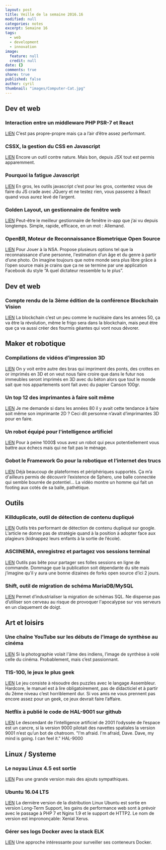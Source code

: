 ```yaml
---
layout: post
title: Veille de la semaine 2016.16
modified: null
categories: notes
excerpt: Semaine 16
tags: 
  - web
  - development
  - innovation
image: 
  feature: null
  credit: null
date: {}
comments: true
share: true
published: false
author: cyril
thumbnail: "images/Computer-Cat.jpg"
---
```

## Dev et web

### Interaction entre un middleware PHP PSR-7 et React
[LIEN](https://mwop.net/blog/2016-04-17-react2psr7.html)
C’est pas propre-propre mais ça a l’air d’être assez performant.

### CSSX, la gestion du CSS en Javascript
[LIEN](http://krasimir.github.io/cssx/)
Encore un outil contre nature. Mais bon, depuis JSX tout est permis apparemment.

### Pourquoi la fatigue Javascript
[LIEN](http://www.planningforaliens.com/blog/2016/04/11/why-js-development-is-crazy/)
En gros, les outils javascript c’est pour les gros, contentez vous de faire du JS crade avec JQuery et ne testez rien, vous passerez à React quand vous aurez levé de l’argent.

### Golden Layout, un gestionnaire de fenêtre web
[LIEN](https://www.golden-layout.com/)
Peut-être le meilleur gestionnaire de fenêtre in-app que j’ai vu depuis longtemps. Simple, rapide, efficace, en un mot : Allemand.

### OpenBR, Moteur de Reconnaissance Biometrique Open Source
[LIEN](http://openbiometrics.org/)
Pour Jouer à la NSA.
Propose plusieurs options tel que la reconnaissance d’une personne, l'estimation d’un âge et du genre à partir d’une photo. On imagine toujours que notre monde sera plus libre grâce à l’open source mais je crains que ça ne se termine par une application Facebook du style “A quel dictateur ressemble tu le plus”.

## Dev et web

### Compte rendu de la 3ème édition de la conférence Blockchain Vision
[LIEN](http://blog.octo.com/blockchain-vision-compte-rendu-de-la-conference-du-12-avril/)
La blockchain c’est un peu comme le nucléaire dans les années 50, ça va être la révolution, même le frigo sera dans la blockchain, mais peut être que ça va aussi créer des fourmis géantes qui vont nous dévorer.

## Maker et robotique

### Compilations de vidéos d’impression 3D
[LIEN](http://www.3dnatives.com/top-5-videos-17042016/)
On y voit entre autre des bras qui impriment des ponts, des crottes en or imprimés en 3D et on veut nous faire croire que dans le futur nos immeubles seront imprimés en 3D avec du béton alors que tout le monde sait que nos appartements sont fait avec du papier Canson 100gr.

### Un top 12 des imprimantes à faire soit même
[LIEN](http://www.3dnatives.com/top12-imprimantes-3d-a-assembler-15042016/)
Je me demande si dans les années 80 il y avait cette tendance à faire soit même son imprimante 2D ? Ceci dit personne n’avait d’imprimantes 3D pour en faire.

### Un robot équipé pour l'intelligence artificiel
[LIEN](https://www.autonomous.ai/deep-learning-robot)
Pour à peine 1000$ vous avez un robot qui peux potentiellement vous battre aux échecs mais qui ne fait pas le ménage.

### Gobot le Framework Go pour la robotique et l’internet des trucs
[LIEN](https://gobot.io/)
Déjà beaucoup de plateformes et périphériques supportés. Ça m’a d'ailleurs permis de découvrir l’existence de Sphero, une balle connectée qui semble bourrée de potentiel… La vidéo montre un homme qui fait un footing aux cotés de sa balle, pathétique.

## Outils

### Killduplicate, outil de détection de contenu dupliqué
[LIEN](http://blog.axe-net.fr/killduplicate-outil-duplicate-content/)
Outils très performant de détection de contenu dupliqué sur google. L’article ne donne pas de stratégie quand à la position à adopter face aux plagieurs (kidnappez leurs enfants à la sortie de l’école).

### ASCIINEMA, enregistrez et partagez vos sessions terminal
[LIEN](https://asciinema.org/)
Outils pas bête pour partager ses folles sessions en ligne de commande. Dommage que la publication soit dépendante du site mais j’imagine qu’il y aura une bonne dizaines de forks open source d’ici 2 jours.

### Shift, outil de migration de schéma MariaDB/MySQL
[LIEN](https://github.com/square/shift)
Permet d’industrialiser la migration de schémas SQL. Ne dispense pas d’utiliser son cerveau au risque de provoquer l'apocalypse sur vos serveurs en un claquement de doigt.

## Art et loisirs

### Une chaîne YouTube sur les débuts de l’image de synthèse au cinéma
[LIEN](https://www.youtube.com/user/Gorkab)
Si la photographie volait l'âme des indiens, l’image de synthèse à volé celle du cinéma. Probablement, mais c’est passionnant.

### TIS-100, le jeux le plus geek
[LIEN](http://www.zachtronics.com/tis-100/)
Le jeu consiste à résoudre des puzzles avec le langage Assembleur. Hardcore, le manuel est à lire obligatoirement, pas de didacticiel et à partir du 2ème niveau c’est horriblement dur. 
Si vos amis ne vous prennent pas encore assez pour un geek, ce jeux devrait faire l’affaire.

### Netflix à publié le code de HAL-9001 sur github
[LIEN](https://github.com/Netflix/hal-9001)
Le descendant de l’intelligence artificiel de 2001 l’odyssée de l’espace est un cancre, si la version 9000 pilotait des navettes spatiales la version 9001 n’est qu’un bot de chatroom.
"I'm afraid. I'm afraid, Dave. Dave, my mind is going. I can feel it." HAL-9000

## Linux / Systeme

### Le noyau Linux 4.5 est sortie
[LIEN](http://linuxfr.org/news/sortie-du-noyau-linux-4-5)
Pas une grande version mais des ajouts sympathiques.

### Ubuntu 16.04 LTS
[LIEN](http://releases.ubuntu.com/xenial/)
La dernière version de la distribution Linux Ubuntu est sortie en version Long-Term Support, les gains de performance web sont à prévoir avec le passage à PHP 7 et Nginx 1.9 et le support de HTTP2. Le nom de version est imprononçable: Xenial Xerus.

### Gérer ses logs Docker avec la stack ELK
[LIEN](https://www.linux.com/learn/how-manage-logs-docker-environment-compose-and-elk)
Une approche intéressante pour surveiller ses conteneurs Docker.